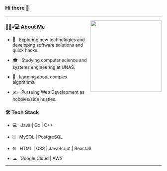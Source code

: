 ### Hi there 👋

<hr>

<!--
**IgorRC/IgorRC** is a ✨ _special_ ✨ repository because its `README.md` (this file) appears on your GitHub profile.

- 🔭 I’m currently working on ...
- 🌱 I’m currently learning ...
- 👯 I’m looking to collaborate on ...
- 🤔 I’m looking for help with ...
- 💬 Ask me about ...
- 📫 How to reach me: ...
- 😄 Pronouns: ...
- ⚡ Fun fact: ...
-->

<img align='right' src="https://media.giphy.com/media/M9gbBd9nbDrOTu1Mqx/giphy.gif" width="230">

<h3> 👨🏻•💻 About Me </h3>



- 🤔 &nbsp; Exploring new technologies and developing software solutions and quick hacks.

- 🎓 &nbsp; Studying computer science and systems engineering at UNAS.

- 🌱 &nbsp; learning about complex algorithms.

- ✍️ &nbsp; Pursuing Web Development as hobbies/side hustles.

<h3>🛠 Tech Stack</h3>

- 💻 &nbsp; Java | Go | C++

- 🗄️ &nbsp; MySQL | PostgreSQL

- 🌐 &nbsp; HTML | CSS | JavaScript | ReactJS

- ☁  &nbsp; Google Cloud | AWS
<!--

- 🛢 &nbsp; MySQL 

- 🔧 &nbsp; Git | Tidyverse

- 🖥 &nbsp; Illustrator| Photoshop | InDesign

-->

<hr>


